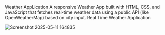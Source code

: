 Weather AppLication
A responsive Weather App built with HTML, CSS, and JavaScript that fetches real-time weather data using a public API (like OpenWeatherMap) based on city input.
Real Time Weather Application

![Screenshot 2025-05-11 164835](https://github.com/user-attachments/assets/c64aacc9-88ac-4d32-b042-da9c8dd6fffd)
